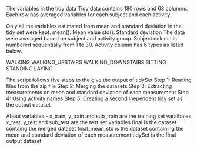 The variables in the tidy data
Tidy data contains 180 rows and 68 columns. Each row has averaged variables for each subject and each activity.

Only all the variables estimated from mean and standard deviation in the tidy set were kept.
mean(): Mean value
std(): Standard deviation
The data were averaged based on subject and activity group.
Subject column is numbered sequentially from 1 to 30. Activity column has 6 types as listed below.

WALKING
WALKING_UPSTAIRS
WALKING_DOWNSTAIRS
SITTING
STANDING
LAYING


The script follows five steps to the give the output of tidySet 
Step 1: Reading files from the zip file
Step 2: Merging the datasets
Step 3: Extracting measurements on mean and standard deviation of each measurement
Step 4: Using activity names 
Step 5: Creating a second inependent tidy set as the output dataset

About variables:-
x_train, y_train and sub_train are the training set varaibales
x_test, y_test and sub_test are the test set variables
final is the dataset containg the merged dataset 
final_mean_std is the dataset containing the mean and standard deviation of each measurement
tidySet is the final output dataset 
